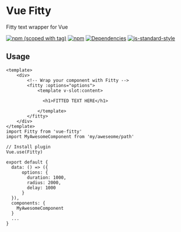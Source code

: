 # Vue Fitty

Fitty text wrapper for Vue

[![npm (scoped with tag)](https://img.shields.io/npm/v/vue-fitty/latest.svg?style=flat-square)](https://npmjs.com/package/vue-fitty)
[![npm](https://img.shields.io/npm/dt/vue-fitty.svg?style=flat-square)](https://npmjs.com/package/vue-fitty)
[![Dependencies](https://david-dm.org/schlunsen/vue-fitty/status.svg?style=flat-square)](https://david-dm.org/schlunsen/vue-fitty)
[![js-standard-style](https://img.shields.io/badge/code_style-standard-brightgreen.svg?style=flat-square)](http://standardjs.com)

## Usage

```
<template>
    <div>
        <!-- Wrap your component with Fitty -->
        <fitty :options="options">
            <template v-slot:content>
            
              <h1>FITTED TEXT HERE</h1>

            </template>
        </fitty>
    </div>
</template>
import Fitty from 'vue-fitty' 
import MyAwesomeComponent from 'my/aweseome/path'

// Install plugin 
Vue.use(Fitty)

export default {
  data: () => ({
      options: {
        duration: 1000,
        radius: 2000,
        delay: 1000
      }
  }),
  components: {
    MyAwesomeComponent
  }
  ...
}

```


